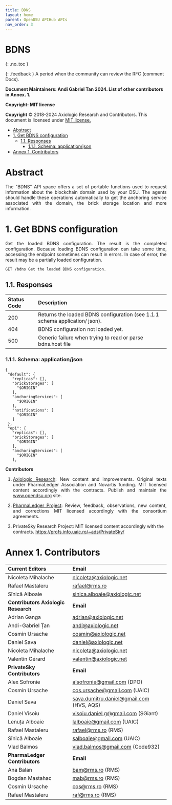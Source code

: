 ```yaml
---
title: BDNS 
layout: home
parent: OpenDSU APIHub APIs
nav_order: 3
---
```


# **BDNS**
{: .no_toc }

{: .feedback }
A period when the community can review the RFC (comment Docs).


**Document Maintainers: Andi Gabriel Tan 2024. List of other contributors in Annex. 1.**

**Copyright: MIT license**

 **Copyright** © 2018-2024 Axiologic Research and Contributors.
This document is licensed under [MIT license.](https://en.wikipedia.org/wiki/MIT_License)

<!-- TOC -->
* [Abstract](#abstract)
* [1. Get BDNS configuration](#1-get-bdns-configuration)
  * [1.1. Responses](#11-responses)
    * [1.1.1. Schema: application/json](#111-schema-applicationjson)
* [Annex 1. Contributors](#annex-1-contributors)
<!-- TOC -->

# **Abstract**
<p style='text-align: justify;'>The "BDNS" API space offers a set of portable functions used to request information about the blockchain domain used by your DSU. The agents should handle these operations automatically to get the anchoring service associated with the domain, the brick storage location and more information.
</p>


# **1. Get BDNS configuration**
<p style='text-align: justify;'>Get the loaded BDNS configuration. The result is the completed configuration. Because loading BDNS configuration can take some time, accessing the endpoint sometimes can result in errors. In case of error, the result may be a partially loaded configuration.
</p>

````
GET /bdns Get the loaded BDNS configuration.
````

## 1.1. Responses

| **Status Code**  | **Description**                                                             |
|:-----------------|:----------------------------------------------------------------------------|
| 200              | Returns the loaded BDNS configuration (see 1.1.1 schema application/ json). |
| 404              | BDNS configuration not loaded yet.                                          |
| 500              | Generic failure when trying to read or parse bdns.host file                 |


### 1.1.1. Schema: application/json

````
{
 "default": {
   "replicas": [],
   "brickStorages": [
     "$ORIGIN"
   ],
   "anchoringServices": [
     "$ORIGIN"
   ],
   "notifications": [
     "$ORIGIN"
   ]
 },
 "epi": {
   "replicas": [],
   "brickStorages": [
     "$ORIGIN"
   ],
   "anchoringServices": [
     "$ORIGIN"
   ],
````


**Contributors**



1. <p style='text-align: justify;'><a href="https://www.axiologic.net/">Axiologic Research</a>: New content and improvements. Original texts under PharmaLedger Association and Novartis funding. MIT licensed content accordingly with the contracts. Publish and maintain the <a href="https://www.opendsu.org/">www.opendsu.org</a> site.

2. <p style='text-align: justify;'><a href="https://pharmaledger.org/">PharmaLedger Project</a>: Review, feedback, observations, new content, and corrections MIT licensed accordingly with the consortium agreements.

3. PrivateSky Research Project: MIT licensed content accordingly with the contracts. 
<a href="https://profs.info.uaic.ro/~ads/PrivateSky/"> https://profs.info.uaic.ro/~ads/PrivateSky/</a>



# **Annex 1. Contributors**

| **Current Editors**                  | **Email**                                 |
|:-------------------------------------|:------------------------------------------|
| Nicoleta Mihalache                   | nicoleta@axiologic.net                    |
| Rafael Mastaleru                     | rafael@rms.ro                             |
| Sînică Alboaie                       | sinica.alboaie@axiologic.net              |
| **Contributors Axiologic Research**  | **Email**                                 |
| Adrian Ganga                         | adrian@axiologic.net                      |
| Andi-Gabriel Țan                     | andi@axiologic.net                        |
| Cosmin Ursache                       | cosmin@axiologic.net                      |
| Daniel Sava                          | daniel@axiologic.net                      |
| Nicoleta Mihalache                   | nicoleta@axiologic.net                    |
| Valentin Gérard                      | valentin@axiologic.net                    |
| **PrivateSky Contributors**          | **Email**                                 |
| Alex Sofronie                        | alsofronie@gmail.com (DPO)                |
| Cosmin Ursache                       | cos.ursache@gmail.com (UAIC)              |
| Daniel Sava                          | sava.dumitru.daniel@gmail.com (HVS, AQS)  |
| Daniel Visoiu                        | visoiu.daniel.g@gmail.com (SGiant)        |
| Lenuța Alboaie                       | lalboaie@gmail.com (UAIC)                 |
| Rafael Mastaleru                     | rafael@rms.ro (RMS)                       |
| Sînică Alboaie                       | salboaie@gmail.com (UAIC)                 |
| Vlad Balmos                          | vlad.balmos@gmail.com (Code932)           |
| **PharmaLedger Contributors**        | **Email**                                 |
| Ana Balan                            | bam@rms.ro (RMS)                          |
| Bogdan Mastahac                      | mab@rms.ro (RMS)                          |
| Cosmin Ursache                       | cos@rms.ro (RMS)                          |
| Rafael Mastaleru                     | raf@rms.ro (RMS)                          |